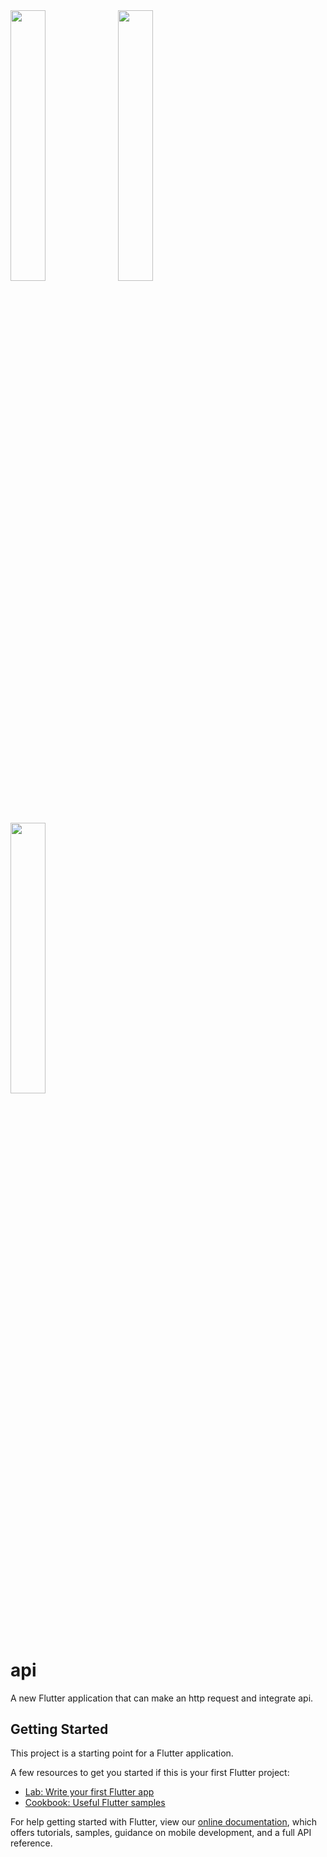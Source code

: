 <img src='https://shapi1.000webhostapp.com/Capture.PNG' style="width:33.33%">
<img src='https://shapi1.000webhostapp.com/Capture1.PNG' style="width:33.33%">
<img src='https://shapi1.000webhostapp.com/Capture2.PNG' style="width:33.33%">

# api

A new Flutter application that can make an http request and integrate api.

## Getting Started

This project is a starting point for a Flutter application.

A few resources to get you started if this is your first Flutter project:

- [Lab: Write your first Flutter app](https://flutter.dev/docs/get-started/codelab)
- [Cookbook: Useful Flutter samples](https://flutter.dev/docs/cookbook)

For help getting started with Flutter, view our
[online documentation](https://flutter.dev/docs), which offers tutorials,
samples, guidance on mobile development, and a full API reference.
